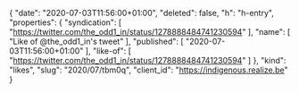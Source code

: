 {
  "date": "2020-07-03T11:56:00+01:00",
  "deleted": false,
  "h": "h-entry",
  "properties": {
    "syndication": [
      "https://twitter.com/the_odd1_in/status/1278888484741230594"
    ],
    "name": [
      "Like of @the_odd1_in's tweet"
    ],
    "published": [
      "2020-07-03T11:56:00+01:00"
    ],
    "like-of": [
      "https://twitter.com/the_odd1_in/status/1278888484741230594"
    ]
  },
  "kind": "likes",
  "slug": "2020/07/tbm0q",
  "client_id": "https://indigenous.realize.be"
}
